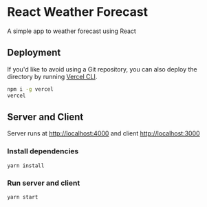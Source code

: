 # React Weather Forecast

A simple app to weather forecast using React

## Deployment

If you'd like to avoid using a Git repository, you can also deploy the directory by running [Vercel CLI](https://vercel.com/cli).

```sh
npm i -g vercel
vercel
```

## Server and Client

Server runs at [http://localhost:4000](http://localhost:4000) and client [http://localhost:3000](http://localhost:3000)

### Install dependencies

`yarn install`

### Run server and client

`yarn start`
